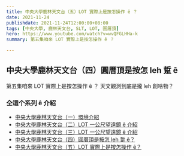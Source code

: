 ```yaml
---
title: 中央大學鹿林天文台（五）LOT 實際上是按怎操作 ê ？
date: 2021-11-24
publishdate: 2021-11-24T12:00:00+08:00
tags: [中央大學, 鹿林天文台, SLT, LOT, 圓厝頂]
hero: https://www.youtube.com/watch?v=wvQFGLHHa-k
summary: 第五集咱來 LOT 實際上是按怎操作 ê ？

---
```



## 中央大學鹿林天文台（四）圓厝頂是按怎 leh 踅 ê

第五集咱來 LOT 實際上是按怎操作 ê ？
天文觀測到底是攏 leh 創啥物？



### 仝這个系列 ê 介紹
- [中央大學鹿林天文台（一）環境介紹](https://apod.tw/bonus/20211105_lulinobservatory_1/)
- [中央大學鹿林天文台（二）LOT 一公尺望遠鏡 ê 介紹](https://apod.tw/bonus/20211108_lulinobservatory_2/)
- [中央大學鹿林天文台（三）LOT 一公尺望遠鏡 ê 介紹](https://apod.tw/bonus/20211110_lulinobservatory_3/)
- [中央大學鹿林天文台（四）圓厝頂是按怎 leh 踅 ê？](https://apod.tw/bonus/20211114_lulinobservatory_4/)
- [中央大學鹿林天文台（五）LOT 實際上是按怎操作 ê？](https://apod.tw/bonus/20211124_lulinobservatory_5/)
